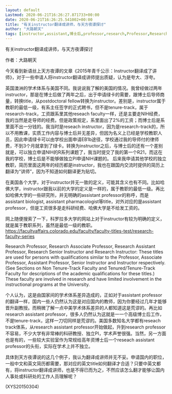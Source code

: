 ```yaml
---
layout: default
Lastmod: 2020-06-21T16:26:27.871733+00:00
date: 2020-06-21T16:26:25.541002+00:00
title: "有关instructor翻译成讲师，与天方夜谭探讨"
author: "大路朝天"
tags: [instructor,assistant,博士后,professor,research,Professor,Research,track,faculty,Instructor,新语丝]
---
```


有关instructor翻译成讲师，与天方夜谭探讨

作者：大路朝天

今天看到新语丝上天方夜谭的文章《2015年青千公示：Instructor翻译成了讲师》，对于一些申请人将instructor翻译成讲师提出质疑，认为是夸大、浮夸。

英国澳洲的学术体系与美国不同。我说说我了解的美国的情况。我曾经做过两年instructor，那是在博士后做了两年之后，出于申请绿卡的需要，跟博士后导师商量，转换title，从postdoctoral fellow转换为instructor。差别是，instructor属于教职的最低一级，有系主任签字的正式聘书，但不是tenure-track，属于research-track，工资跟系里其他reseach faculty一样，还是主要走NIH经费，我的当然是走导师的经费。但是政策规定，系里面出了2%的工资；而博士后是系里面不出一分钱的。我当时是reseach instructor，因为是research-track的，所以不用教课，实质工作内容与博士后并无差异，但因为名义上已经是学校教职人员，因此申请绿卡可以由学校出面申请EB1b途径，学校通过我的导师付的律师费，不到3个月就拿到了绿卡。转换为instructor之后，与博士后的还有一个差别就是，可以独立申请NIH的R系列课题了，我当时提交了我的第一个R21，而这在我的学校，博士后是不能够做独立PI申请NIH课题的。 后来我申请其他学校的独立教职，简历里面这两年的经历都是instructor，我也在跟国内交流时提供的简历上翻译为“讲师”，因为不知道如何翻译更为贴切。

在美国各个大学，对于instructor并无一致的定义，可能其含义也有不同。比如哈佛大学，instructor跟我以前的大学的定义是一样的，属于教职的最低一级。再比如哈佛大学的一些研究所，并无明确的assistant professor的称呼，而是assistant biologist, assistant pharmacologist等title，对外对应的是assistant professor，但是工资很多是走科研经费、哈佛大学是不给发工资的。

网上随便搜索了一下，科罗拉多大学的网站上对于instructor有较为明确的定义，就是属于教职系列，虽然是最低一级的教职。　　https://facultyaffairs.colorado.edu/faculty/faculty-titles-test/research-faculty-series

Research Professor, Research Associate Professor, Research Assistant Professor, Research Senior Instructor and Research Instructor: These titles are used for persons with qualifications similar to the Professor, Associate Professor, Assistant Professor, Senior Instructor and Instructor respectively. (See Sections on Non Tenure-Track Faculty and Tenured/Tenure-Track Faculty for descriptions of the academic qualifications for these titles.) These faculty are involved in research and have limited involvement in the instructional programs at the University.

个人认为，这是由国家间的学术体系差异造成的，正如对于assistant professor的翻译一样，国内一些人仍然认为这是对应国内的教师，因为你要经过几年才能够晋升副教授。而稍微了解一点中美学术体系差异的人都知道这是荒谬的。再比如research assistant professor，很多人仍然认为这就是一一个高级博士后工作，不是tenure-track，这样一刀切同样是荒谬的。美国多数知名大学都有reseach track体系，从research assistant professor开始做起，升到research professor不容易，不少大学有非常棒的科研教授、独立PI，学术声誉很强。当然，另一方面也是有的，一些较大实验室作为常规给高年资博士后一个reseach assistant professor的头衔，实际在学术上并不独立。

具体到天方夜谭说的这几个例子，我认为翻译成讲师并无不妥。申请国内的职位，一般中文和英文简历都需要，那对应的英文title如何翻译才合适？只要中英文都有，将instructor翻译成讲师，也是不得已而为之，不然应该怎么翻才能够让国内人事处或科研处的工作人员理解呢？

(XYS20150304)

